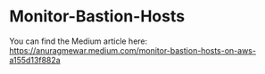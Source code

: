 # Monitor-Bastion-Hosts


You can find the Medium article here:
https://anuragmewar.medium.com/monitor-bastion-hosts-on-aws-a155d13f882a
